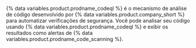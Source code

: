{% data variables.product.prodname_codeql %} é o mecanismo de análise de código desenvolvido por {% data variables.product.company_short %} para automatizar verificações de segurança. Você pode analisar seu código usando {% data variables.product.prodname_codeql %} e exibir os resultados como alertas de {% data variables.product.prodname_code_scanning %}.

